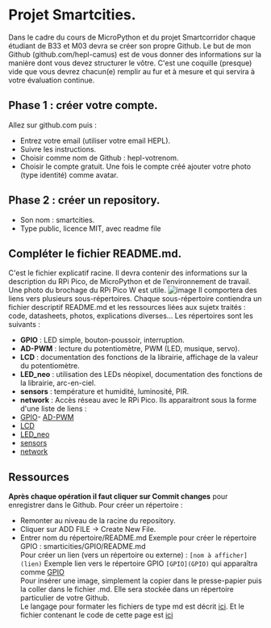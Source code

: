 # Projet Smartcities.
Dans le cadre du cours de MicroPython et du projet Smartcorridor chaque étudiant de B33 et M03
devra se créer son propre Github.
Le but de mon Github (github.com/hepl-camus) est de vous donner des informations sur la manière
dont vous devez structurer le vôtre. C'est une coquille (presque) vide que vous devrez chacun(e)
remplir au fur et à mesure et qui servira à votre évaluation continue.
## Phase 1 : créer votre compte.
Allez sur github.com puis :
- Entrez votre email (utiliser votre email HEPL).
- Suivre les instructions.
- Choisir comme nom de Github : hepl-votrenom.
- Choisir le compte gratuit.
Une fois le compte créé ajouter votre photo (type identité) comme avatar.
## Phase 2 : créer un repository.
- Son nom : smartcities.
- Type public, licence MIT, avec readme file
## Compléter le fichier README.md.
C'est le fichier explicatif racine. Il devra contenir des informations sur la description du RPi Pico, de
MicroPython et de l’environnement de travail.
Une photo du brochage du RPi Pico W est utile.
![image](https://user-images.githubusercontent.com/123806349/215263828-670ae9c1-3d4e-4bfaa0dd-d2cfe9a20086.png)
Il comportera des liens vers plusieurs sous-répertoires. Chaque sous-répertoire contiendra un fichier
descriptif README.md et les ressources liées aux sujetx traités : code, datasheets, photos,
explications diverses...
Les répertoires sont les suivants :
- **GPIO** : LED simple, bouton-poussoir, interruption.
- **AD-PWM** : lecture du potentiomètre, PWM (LED, musique, servo).
- **LCD** : documentation des fonctions de la librairie, affichage de la valeur du potentiomètre.
- **LED_neo** : utilisation des LEDs néopixel, documentation des fonctions de la librairie, arc-en-ciel.
- **sensors** : température et humidité, luminosité, PIR.
- **network** : Accès réseau avec le RPi Pico.
Ils apparaitront sous la forme d'une liste de liens :
- [GPIO](GPIO)- [AD-PWM](AD-PWM)
- [LCD](LCD)
- [LED_neo](LED_neo)
- [sensors](sensors)
- [network](network)
## Ressources
**Après chaque opération il faut cliquer sur Commit changes** pour enregistrer dans le Github.
Pour créer un répertoire :
- Remonter au niveau de la racine du repository.
- Cliquer sur ADD FILE -> Create New File.
- Entrer nom du répertoire/README.md
Exemple pour créer le répertoire GPIO : smarticities/GPIO/README.md
\
Pour créer un lien (vers un répertoire ou externe) : `[nom à afficher](lien)`
Exemple lien vers le répertoire GPIO `[GPIO](GPIO)` qui apparaîtra comme [GPIO](GPIO)
\
Pour insérer une image, simplement la copier dans le presse-papier puis la coller dans le fichier .md.
Elle sera stockée dans un répertoire particulier de votre Github.
\
Le langage pour formater les fichiers de type md est décrit [ici](https://docs.github.com/en/getstarted/writing-on-github/getting-started-with-writing-and-formatting-on-github/basic-writing-andformatting-syntax).
Et le fichier contenant le code de cette page est [ici](code_md.pdf)
